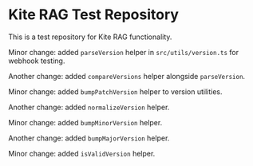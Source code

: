 # Kite RAG Test Repository
This is a test repository for Kite RAG functionality.

Minor change: added `parseVersion` helper in `src/utils/version.ts` for webhook testing.

Another change: added `compareVersions` helper alongside `parseVersion`.

Minor change: added `bumpPatchVersion` helper to version utilities.

Another change: added `normalizeVersion` helper.

Minor change: added `bumpMinorVersion` helper.

Another change: added `bumpMajorVersion` helper.

Minor change: added `isValidVersion` helper.






